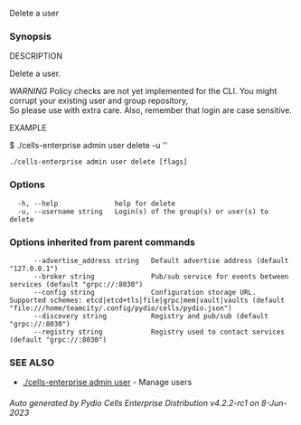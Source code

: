 Delete a user

### Synopsis


DESCRIPTION

  Delete a user.

  *WARNING* Policy checks are not yet implemented for the CLI. 
  You might corrupt your existing user and group repository,  
  So please use with extra care. Also, remember that login are case sensitive. 

EXAMPLE

  $ ./cells-enterprise admin user delete -u '<user login>'


```
./cells-enterprise admin user delete [flags]
```

### Options

```
  -h, --help              help for delete
  -u, --username string   Login(s) of the group(s) or user(s) to delete
```

### Options inherited from parent commands

```
      --advertise_address string   Default advertise address (default "127.0.0.1")
      --broker string              Pub/sub service for events between services (default "grpc://:8030")
      --config string              Configuration storage URL. Supported schemes: etcd|etcd+tls|file|grpc|mem|vault|vaults (default "file:///home/teamcity/.config/pydio/cells/pydio.json")
      --discovery string           Registry and pub/sub (default "grpc://:8030")
      --registry string            Registry used to contact services (default "grpc://:8030")
```

### SEE ALSO

* [./cells-enterprise admin user](./cells-enterprise-admin-user)	 - Manage users

###### Auto generated by Pydio Cells Enterprise Distribution v4.2.2-rc1 on 8-Jun-2023
